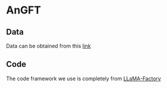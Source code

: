 # AnGFT


## Data
Data can be obtained from this [link](https://drive.google.com/drive/)

## Code
The code framework we use is completely from [LLaMA-Factory](https://github.com/hiyouga/LLaMA-Factory)
